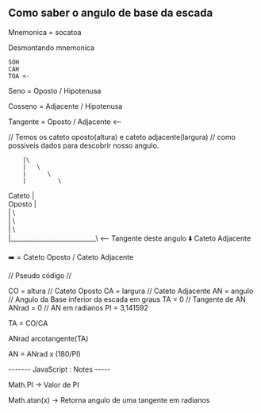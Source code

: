 ## Como saber o angulo de base da escada ##

Mnemonica = socatoa

Desmontando mnemonica

    SOH
    CAH
    TOA <-


Seno  = Oposto / Hipotenusa

Cosseno = Adjacente / Hipotenusa

Tangente = Oposto / Adjacente   <--

// Temos os cateto oposto(altura) e cateto adjacente(largura)
// como possiveis dados para descobrir nosso angulo.


        |\                               
        |   \                                           
        |      \                                          
        |         \                               
Cateto  |            \
Oposto  |               \
        |                  \                     
        |                     \                      
        |                        \                
        |___________________________\  <--  Tangente deste angulo ⬇️
               Cateto Adjacente

          

➡️ = Cateto Oposto / Cateto Adjacente

// Pseudo código //

CO = altura       // Cateto Oposto
CA = largura     // Cateto Adjacente
AN = angulo     // Angulo da Base inferior da escada em graus
TA = 0         // Tangente de AN
ANrad = 0     // AN em radianos
PI = 3,141592

TA = CO/CA 

ANrad arcotangente(TA)

AN = ANrad x (180/PI)


------- JavaScript : Notes -----

Math.PI -> Valor de PI

Math.atan(x) -> Retorna angulo de uma tangente em radianos








